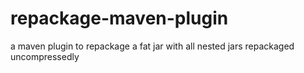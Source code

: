 # repackage-maven-plugin
a maven plugin to repackage a fat jar with all nested jars repackaged  uncompressedly
